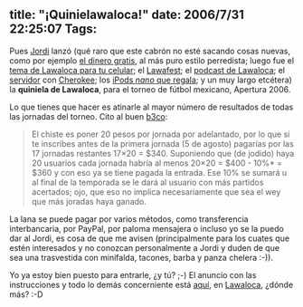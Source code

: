 title: "¡Quinielawaloca!"
date: 2006/7/31 22:25:07
Tags: 
---
<p>Pues <a target="_blank" href="http://www.jordi.net">Jordi</a> lanzó (qué raro que este cabrón no esté sacando cosas nuevas, como por ejemplo <a target="_blank" href="http://www.lawaloca.com/lawaloca_se_mocha">el dinero gratis</a>, al más puro estilo perredista; luego fue el <a target="_blank" href="http://www.lawaloca.com/node/3256">tema de Lawaloca para tu celular</a>; el <a target="_blank" href="http://www.lawaloca.com/node/450">Lawafest</a>; el <a target="_blank" href="http://www.lawaloca.com/node/3643">podcast de Lawaloca</a>; el <a target="_blank" href="http://www.lawaloca.com/node/2876">servidor</a> con <a target="_blank" href="http://www.0x50.org">Cherokee</a>; los <a href="http://www.lawaloca.com/node/2613">iPods <em>nano</em> que regala</a>; y un muy largo etcétera) la <strong>quiniela de Lawaloca</strong>, para el torneo de fútbol mexicano, Apertura 2006.

Lo que tienes que hacer es atinarle al mayor número de resultados de todas las jornadas del torneo. Cito al buen <a target="_blank" href="http://www.b3co.com/archivo/976">b3co</a>:
</p>
<blockquote>El chiste es poner 20 pesos por jornada por adelantado, por lo que si te inscribes antes de la primera jornada (5 de agosto) pagarías por las 17 jornadas restantes 17×20 = $340. Suponiendo que (de jodido) haya 20 usuarios cada jornada habría al menos 20×20 = $400 - 10%* = $360 y con eso ya se tiene pagada la entrada. Ese 10% se sumará u al final de la temporada se le dará al usuario con más partidos acertados; ojo, que eso no implica necesariamente que sea el wey que más joradas haya ganado.</blockquote>
<p>
La lana se puede pagar por varios métodos, como transferencia interbancaria, por PayPal, por paloma mensajera o incluso yo se la puedo dar al Jordi, es cosa de que me avisen (principalmente para los cuates que estén interesados y no conozcan personalmente a Jordi y duden de que sea una trasvestida con minifalda, tacones, barba y panza chelera :-)).

Yo ya estoy bien puesto para entrarle, ¿y tú? ;-) El anuncio con las instrucciones y todo lo demás concerniente está <a target="_blank" href="http://www.lawaloca.com/inscribete_quiniela">aquí</a>, en <a target="_blank" href="http://www.lawaloca.com">Lawaloca</a>, ¿dónde más? :-D </p>
